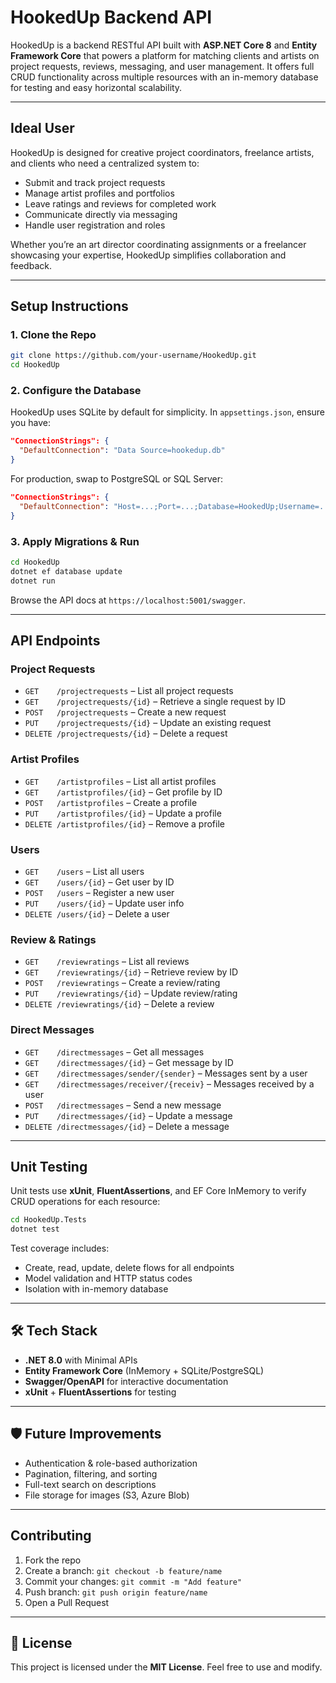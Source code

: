 # HookedUp Backend API

HookedUp is a backend RESTful API built with **ASP.NET Core 8** and **Entity Framework Core** that powers a platform for matching clients and artists on project requests, reviews, messaging, and user management. It offers full CRUD functionality across multiple resources with an in-memory database for testing and easy horizontal scalability.

---

## Ideal User

HookedUp is designed for creative project coordinators, freelance artists, and clients who need a centralized system to:

* Submit and track project requests
* Manage artist profiles and portfolios
* Leave ratings and reviews for completed work
* Communicate directly via messaging
* Handle user registration and roles

Whether you’re an art director coordinating assignments or a freelancer showcasing your expertise, HookedUp simplifies collaboration and feedback.

---

## Setup Instructions

### 1. Clone the Repo

```bash
git clone https://github.com/your-username/HookedUp.git  
cd HookedUp
```

### 2. Configure the Database

HookedUp uses SQLite by default for simplicity. In `appsettings.json`, ensure you have:

```json
"ConnectionStrings": {
  "DefaultConnection": "Data Source=hookedup.db"
}
```

For production, swap to PostgreSQL or SQL Server:

```json
"ConnectionStrings": {
  "DefaultConnection": "Host=...;Port=...;Database=HookedUp;Username=...;Password=..."
}
```

### 3. Apply Migrations & Run

```bash
cd HookedUp
dotnet ef database update
dotnet run
```

Browse the API docs at `https://localhost:5001/swagger`.

---

## API Endpoints

### Project Requests

* `GET    /projectrequests`                 – List all project requests
* `GET    /projectrequests/{id}`            – Retrieve a single request by ID
* `POST   /projectrequests`                 – Create a new request
* `PUT    /projectrequests/{id}`            – Update an existing request
* `DELETE /projectrequests/{id}`            – Delete a request

### Artist Profiles

* `GET    /artistprofiles`                 – List all artist profiles
* `GET    /artistprofiles/{id}`            – Get profile by ID
* `POST   /artistprofiles`                 – Create a profile
* `PUT    /artistprofiles/{id}`            – Update a profile
* `DELETE /artistprofiles/{id}`            – Remove a profile

### Users

* `GET    /users`                          – List all users
* `GET    /users/{id}`                     – Get user by ID
* `POST   /users`                          – Register a new user
* `PUT    /users/{id}`                     – Update user info
* `DELETE /users/{id}`                     – Delete a user

### Review & Ratings

* `GET    /reviewratings`                  – List all reviews
* `GET    /reviewratings/{id}`             – Retrieve review by ID
* `POST   /reviewratings`                  – Create a review/rating
* `PUT    /reviewratings/{id}`             – Update review/rating
* `DELETE /reviewratings/{id}`             – Delete a review

### Direct Messages

* `GET    /directmessages`                 – Get all messages
* `GET    /directmessages/{id}`            – Get message by ID
* `GET    /directmessages/sender/{sender}` – Messages sent by a user
* `GET    /directmessages/receiver/{receiv}` – Messages received by a user
* `POST   /directmessages`                 – Send a new message
* `PUT    /directmessages/{id}`            – Update a message
* `DELETE /directmessages/{id}`            – Delete a message

---

## Unit Testing

Unit tests use **xUnit**, **FluentAssertions**, and EF Core InMemory to verify CRUD operations for each resource:

```bash
cd HookedUp.Tests
dotnet test
```

Test coverage includes:

*  Create, read, update, delete flows for all endpoints
*  Model validation and HTTP status codes
*  Isolation with in-memory database

---

## 🛠️ Tech Stack

* **.NET 8.0** with Minimal APIs
* **Entity Framework Core** (InMemory + SQLite/PostgreSQL)
* **Swagger/OpenAPI** for interactive documentation
* **xUnit** + **FluentAssertions** for testing

---

## 🛡️ Future Improvements

* Authentication & role-based authorization
* Pagination, filtering, and sorting
* Full-text search on descriptions
* File storage for images (S3, Azure Blob)

---

## Contributing

1. Fork the repo
2. Create a branch: `git checkout -b feature/name`
3. Commit your changes: `git commit -m "Add feature"`
4. Push branch: `git push origin feature/name`
5. Open a Pull Request

---

## 📄 License

This project is licensed under the **MIT License**. Feel free to use and modify.
